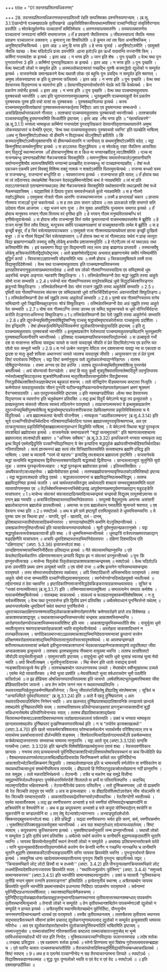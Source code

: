 +++
title = "01 तदन्तरप्रतिपत्त्यधिकरणम्"

+++
28. तदन्तरप्रतिपत्त्यधिकरणम्तदन्तरप्रतिपत्तौ रंहति सम्परिष्वक्तः प्रश्ननिरूपणाभ्याम् । (ब्र.सू. 3.1.1)छान्दोग्ये पञ्चमप्रपाठके तृतीयखण्डे ॥प्रकृतिविविक्तजीवयाथात्म्यविषयां पञ्चाग्निविद्यां संसृतिवैराग्याय प्रस्तौति ॥ श्वेतकेतुर्हारुणेयः पञ्चालानाँ समितिमेयाय ॥ अरुणस्यापत्यमारुणिः । तस्यापत्यमारुणेयः पञ्चालानां जनपदानां समितिं सभामाजगाम ॥ तँ ह प्रवाहणो जैवलिरुवाच ॥ जीवलस्यापत्यं जैवलिः नामतः प्रवाहणः पञ्चालराज उक्तवान् ॥ कुमारानु त्वा शिषत्पितेति ॥ हे कुमार त्वां तव पिता अन्वशिषत्किम् । अनुशिष्टवान्किमित्यर्थः । इतर आह ॥ अनु हि भगव इति ॥ हे भगवः पूजार्ह । अनुशिष्टोऽस्मीति । एवमुक्तो जैवलिः पप्रच्छ । वेत्थ यदितोऽधि प्रजाः प्रयन्तीति ॥प्रजा इतोऽधि इत ऊर्ध्वं यत्प्रयन्ति तज्जानीषे किम् । कर्मिणां गन्तव्यदेशः क इत्यर्थः । इतर आह । न भगव इति ॥ जान इति शेषः । पुनः पृच्छति ॥ वेत्थ यथा पुनः पुनरावर्त्तन्ता 3 इति ॥ कर्म्मिणां पुनरावृत्तिप्रकारः क इत्यर्थः । इतर आह । न भगव इति ॥ पुनः पृच्छति । वेत्थ यथाऽसौ लोको न सम्पूर्यत इति ॥ अस्माल्लोकादनवरतं गच्छद्भिः पुरुषैः कस्माद्धेतोः द्युलोको न सम्पूर्यत इत्यर्थः । वाजसनेयके समानप्रकरणे वेत्थ यथासौ लोकः एवं बहुभिः पुनः प्रयद्भिः न सम्पूर्यत इति श्रवणात् । अमुष्य लोकस्याप्राप्ता क इति तु प्रश्नस्य फलितार्थः । इतर आह । न भगव इति ॥ पुनः पृच्छति । वेत्थ यथा देवयानस्य पितृयाणस्य च व्यावर्त्तना इति ॥ देवयानपितृयाणयोर्व्यावर्त्तने भेदके रूपे किं वेत्थेत्यर्थः । केन प्रकारेण तयोर्भेद इत्यर्थः ॥ इतर आह । न भगव इति ॥ पुनः पृच्छति । वेत्थ यथा पञ्चम्यामाहुतावापः पुरुषवचसो भवन्तीति ॥ आप इति भूतान्तराणामप्युपलक्षणम् । भूतसूक्ष्माणि पञ्चम्यामाहुतौ येन प्रकारेण पुरुषवचसः पुरुष इति वचो यासां ताः पुरुषवचसः । पुरुषशब्दाभिलप्या इत्यर्थः । कस्य पञ्चम्यामाहुतावित्यपेक्षायां पुरुषवचस्त्वभवनकर्तृतया निर्द्दिष्टाः आप एव हूयमानतया सम्बध्यन्ते । असन्निहितार्थान्तरकल्पने गौरवात् । ततश्चापां पञ्चम्यामाहुतावापः पुरुषवचसो भवन्तीत्यर्थः । ततश्चापामेव पञ्चस्वप्याहुतिषु हूयमानत्वमिति सिध्यतीति द्रष्टव्यम् । इतर आह ॥नैव भगव इति ॥ "रंहत्यधिकरणे'' (ब्र.सू.3.1.1) भगवता भाष्यकृता कर्म्मिणां गन्तव्यदेशं पुनरावृत्तिप्रकारं देवयानपितृयाणपथव्यावर्त्तने अमुष्य लोकस्याप्राप्तारं च वेत्थेति पृष्ट्वा, 'वेत्थ यथा पञ्चम्यामाहुतावापः पुरुषवचसो भवन्ति' इति पप्रच्छेति भाषितम् ॥अथ नु किमनुशिष्टोऽवोचथाः यो हीमानि न विद्यात्कथं सोऽनुशिष्टो ब्रवीतेति ॥ किं कस्मादनुशिष्टोऽस्मीत्युक्तवानसि यो हीमान्यर्थजातानि न जानीयात् स कथमनुशिष्टोऽस्मीति वदेत् । यद्वा किमनुशिष्टःकमर्थमनुशिष्ट इत्यर्थः ॥ स हाऽऽयस्तः पितुरर्द्धमेयाय ॥ स श्वेतकेतुः राज्ञा जैवलिना आयासितः सन् पितुरर्द्धं स्थानमाजगाम ॥तँ होवाचाननुशिष्य वा व किल मा भगवानब्रवीदनु त्वाऽशिषमिति । पञ्च मा राजन्यबन्धुः प्रश्नानप्राक्षीत्तेषां नैकञ्चनाशकं विवक्तुमिति ॥ मामननुशिष्य समावर्त्तनकालेऽनुशासनीयानि सर्वाण्यननुशिष्यैव त्वामन्वशिषमिति भगवान्मां प्रत्यब्रवीत् राजन्यबन्धुः मां पञ्चप्रश्नानप्राक्षीत् । तेषां मध्ये एकञ्चन एकमपि प्रश्नं विवक्तुं विशिष्य वक्तुं नाशकं न शक्तोऽस्मीति पितरमुवाचेत्यर्थः । राजन्या बन्धवो यस्य स राजन्यबन्धुः, राजन्यानां बन्धुरिति वा । स्वयमराजन्य इत्यर्थः । राजन्याभास इति यावत् ॥ तँ होवाच यथा मां त्वं तदैतानवदः तथाहमेतेषां नैकञ्चन वेदयद्यहमिमानवेदिष्यं कथं ते नावक्ष्यमिति ॥ त्वं मां प्रति तदाऽऽगमनकाले एतान्प्रश्नान्यथाऽवदः तेषां नैकञ्चनाशकं विवक्तुमिति यथोक्तवानसि तथाऽहमपि तेषां मध्ये नैकमप्यज्ञासिषम् । यद्यज्ञासिषं ते प्रियाय पुत्राय समावर्त्तनकाले कुतो नावक्ष्यमिति ॥ स ह गौतमो राज्ञोऽर्द्धमेयाय ॥ एवमुक्त्वा गोत्रतो गौतम आरुणिः राजस्थानमाजगाम ॥ तस्मै ह प्राप्तायार्हां चकार ॥ प्राप्ताय गौतमाय राजाऽर्हां पूजां चकारेत्यर्थः ॥ स ह ततः प्रातः सभाग उदेयाय ॥ ततः प्रातःकाले राज्ञि सभागते सति उदेयाय गौतम आजगाम । यद्वा भजनं भागः पूजा । तेन युक्तः अर्घ्यादिभिः पूज्यमानः समागत इत्यर्थः ॥ तँ होवाच मानुषस्य भगवन् गौतम वित्तस्य वरं वृणीथा इति ॥ हे भगवन् गौतम मनुष्यवित्तसम्बन्धि वरं वृणीष्वेत्युवाचेत्यर्थः ॥ स होवाच तवैव राजन्मानुषं वित्तं यामेव कुमारस्यान्ते वाचमभाषथास्तामेव मे ब्रूहीति ॥ हे राजन् मानुषं वित्तं तवैव तिष्ठतु, मत्पुत्रस्य समीपे पञ्चप्रश्नलक्षणां यां वाचमुक्तवानसि तामेव मे ब्रूहीति ॥ स ह कृच्छ्री बभूव, तँ ह चिरं वसेत्याज्ञापयाञ्चकार ॥ एवमुक्तो राजा गौतमस्याप्रत्याख्येयतां ज्ञात्वा कृच्छ्री दुःखितो बभूव । तं च गौतमं विद्यार्थं चिरं वसेत्याज्ञप्तवान् ॥ तँ होवाच यथा मा त्वं गौतमाऽवदः यथेयं न प्राक् त्वत्पुरा विद्या ब्राह्मणान्गच्छति तस्मादु सर्वेषु लोकेषु क्षत्रस्यैव प्रशासनमभूदिति ॥ हे गो(गौ)तम त्वं मां यथाऽवदः तथा करिष्यामीति शेषः । इयं वक्ष्यमाणा विद्या पुरा विद्यमानापि त्वत् त्वत्तः प्राक् ब्राह्मणान्न प्राप्तवती । तस्मात्सर्वेषु लोकेषु क्षत्रियजातेरेवैतद्विद्योपदेष्टृत्वम् । अतो ब्राह्मणेष्वेतद्विद्याया अभावात् ब्राह्मणानामेव समीपं गमिष्यामीति बुद्धिर्न कार्या । चिरवासाऽऽज्ञापनमपि सोढव्यमिति भावः ॥ तस्मै होवाच ॥ चिरकालमुषितवते तस्मै राजा विद्यामुपदिदेशेत्यर्थः । वेत्थ यथा पञ्चम्यामाहुतावापः इति पञ्चमप्रश्नप्रतिवचनस्य इतरप्रतिवचनानुकूलत्वात्प्रथमतस्तदेवाह ॥ असौ वाव लोको गौतमाग्निस्तस्यादित्य एव समिद्रश्मयो धूमः अहरर्च्चिः चन्द्रमा अङ्गाराः नक्षत्राणि विष्फुलिङ्गाः । 1। तस्मिन्नेतस्मिन्नग्नौ देवाः श्रद्धां जुह्वति तस्या आहुतेः सोमो राजा सम्भवति ॥ 2.4॥ पर्जन्यो वाव गौतमाग्निस्तस्य वायुरेवसमिदभ्रं धूमो विद्युदर्च्चिरशनिरङ्गारः ह्रादुनयो विष्फुलिङ्गाः । तस्मिन्नेतस्मिन्नग्नौ देवाः सोमं राजानं जुह्वति तस्या आहुतेर्वर्षं सम्भवति ॥ 2.5॥ पृथिवी वाव गौतमाग्निस्तस्य संवत्सर एव समिदाकाशो धूमो रात्रिरर्चिर्दिशोङ्गाराः अवान्तरदिशो विष्फुलिङ्गाः॥ 1॥ तस्मिन्नेतस्मिन्नग्नौ देवा वर्षं जुह्वति तस्या आहुतेरन्नँ सम्भवति ॥ 2.6॥ पुरुषो वाव गौतमाग्निस्तस्य वागेव समित्प्राणो धूमो जिह्वार्चिश्चक्षुरङ्गाराः श्रोत्रं विष्फुलिङ्गाः । तस्मिन्नेतस्मिन्नग्नौ देवा अन्नं जुह्वति तस्या आहुते रेतः सम्भवति ॥ 2.7॥ योषा वाव गौतमाऽग्निः तस्या उपस्थ एव समित् यदुपमन्त्रयते स धूमो योनिरर्चिर्यदन्तः करोति तेऽङ्गाराःअभिनन्दा विष्फुलिङ्गाः॥ 1॥ तस्मिन्नेतस्मिन्नग्नौ देवा रेतो जुह्वति तस्या आहुतेर्गर्भः सम्भवति ॥ 2.8॥ इति द्युपर्जन्यपृथिवीपुरुषयोषिद्रूपेष्वग्निषु पञ्चसु श्रद्धासोमवृष्ट्यन्नरेतोरूपाः पञ्चाहुतयः प्रदर्शिताः । देवा इन्द्रियाणि । तेषां होमकर्तृत्वमिन्द्रियार्जितकर्मणां द्युलोकादिगमनहेतुत्वादिति द्रष्टव्यम् ॥ इति तु पञ्चम्यामाहुतावापः पुरुषवचसो भवन्तीति ॥ इत्युक्तप्रकारेण रेतोरूपायां पञ्चम्यामाहुतावप्छब्दितानि भूतसूक्ष्माणि पुरुषशब्दाभिलपनीयानि भवन्तीत्यर्थः । इतिशब्दः पञ्चमप्रश्नप्रतिवचनसमाप्तिद्योतनार्थः ॥ स उल्बावृतो गर्भो दश वा मासानन्तः शयित्वा यावद्वाथ जायते स जातो यावदायुषं जीवति तं प्रेतं दिष्टमितोऽग्नय एव हरन्ति यत एवेतो यतः सम्भूतो भवति ॥ 2.9॥ स गर्भ उल्बेन जरायुणा वेष्टितः सन् दशमासान्वा यावद्वा नव वा एकादश वा द्वादश वा मातुः कुक्षौ शयित्वा अथानन्तरं जायते जातश्च यावदायुषं जीवति । आयुरवसान एव तं प्रेतं पुरुषं दिष्टं परलोकाय निर्द्दिष्टम् । यद्वा दिष्टं कर्म्मानुसृत्य यतो द्युलोकपर्जन्याद्यग्नेरिहागतः । यतश्च योषिद्रूपाग्नेरुत्पन्नः । तस्मा अग्नय एव देवा हरन्ति । ततश्च द्युपर्ज्जन्यपृथिवीपुरुषयोषित्सु पुनरप्येवं भ्रमतीत्यर्थः । अयं चोपन्यासो वैराग्यहेतोः । कष्टं हि मातुः कुक्षौ मूत्रपुरीषवातपित्तश्लेष्मादिपूर्णे तदनुलिप्तस्य गर्भस्योल्बाशुचिपटावृतस्य शुक्रशोणितबीजस्य मातुरशितपीतरसानुप्रवेशेन विवर्द्धमानस्य निरुद्धवीर्यबलशक्तितेजःप्रज्ञाचेष्टस्य बहुकालं शयनम् । ततो योनिद्वारेण पीड्यमानस्य कष्टतरा निःसृतिः । कर्मणोपात्तं यावदायुस्तावदेव जीवनं पुनरपि घटीयन्त्रकुण्डिकान्यायेनारोहणावरोहणलक्षणं भ्रमणं श्रूयमाणं वैराग्यमापादयति । अत एतदुपन्यस्तमिति द्रष्टव्यम् ॥ इति नवमखण्डदीपिका ॥वेत्थ यथा देवयानस्य पितृयाणस्य च व्यावर्त्तना इति चतुर्थम्प्रश्नं प्रतिवक्ति ॥ तद्य इत्थं विदुर्ये चेमेऽरण्ये श्रद्धा तप इत्युपासते ॥ प्राक्प्रस्तुतस्य संसरतो जीवस्य स्वरूपं तदित्यनेन परामृश्यते । तत्प्रत्यगात्मस्वरूपं ये इत्थमुक्तप्रकारेण द्युपर्ज्जन्यपृथिवीपुरुषयोषित्सु श्रद्धासोमवृष्ट्यन्नरेतःशरीरकतया देहविलक्षणतया प्रकृतिविविक्ततया च ये विदुरित्यर्थः । अत्र ब्रह्मात्मकतया चेत्यपि योजनीयम् । भाष्यकृता "अप्रतीकालम्बनान्' (ब्र.सू.4.3.14) इति सूत्रे पञ्चाग्निविदोप्यर्च्चिरादिना गतिश्रवणादर्च्चिरादिना गतस्य ब्रह्मप्राप्त्यपुनरावृत्तिश्रवणाच्च, अत एव तत्क्रतुन्यायात् प्रकृतिविनिर्मुक्तब्रह्मात्मत्वानुसन्धानं सिद्धमिति भाषितम् । ये चेमेऽरण्ये स्थित्वा श्रद्धां पुरस्कृत्य तपःशब्दितं ब्रह्मोपासत इत्यर्थः । वाजसनेयके समानप्रकरणे "श्रद्धां सत्यमुपासते'' इति श्रवणात्सत्यशब्दस्य ब्रह्मपरत्वात् तपःशब्दोऽपि ब्रह्मपरः ॥ "अनियमः सर्वेषाम्'' (ब्र.सू.3.3.32) इत्यधिकरणे भगवता भाष्यकृता तद्य इत्थं विदुर्य एवमेतद्विदुरिति पञ्चाग्निविद्यानिष्ठान् ये चेम इत्यादिना श्रद्धापूर्वकं ब्रह्मोपासीनांश्चोद्दिश्यार्च्चिरादिका गतिरुपदिश्यते । सत्यं ज्ञानमनन्तं ब्रह्म सत्यं त्वेव विजिज्ञासितव्यमिति सत्यशब्दश्च ब्रह्मणि प्रसिद्ध इति भाषितम् । उक्तं च व्यासार्यैः "परमं यो महत्तपः'' इत्यादिषु तपःशब्दस्य ब्रह्मपरत्वं दृष्टमिति । वाजसनेयके श्रद्धां सत्यमिति श्रद्धाशब्दस्य द्वितीयान्तत्वश्रवणादिहापि श्रद्धाशब्दो द्वितीयान्तः । छान्दसत्वात्सुपां सुलुगिति सुपो लुक् । ततश्च पुरस्कृत्येत्यध्याहारः । श्रद्धां पुरस्कृत्य ब्रह्मोपासत इत्यर्थः । इतिस्त्वविवक्षितः । अथवैवकारोऽत्राध्याहर्त्तव्यः । ब्रह्मेत्येवोपासत इत्यर्थः । ततश्चाब्रह्मोपासनव्यावृत्तिफलकोऽयमितिशब्दो द्रष्टव्यः । यद्वा श्रद्धातपःशब्दयोः प्रसिद्ध एवार्थः । श्रद्धातपःपरायणानां च ब्रह्मविद्यानिष्ठत्वमर्थसिद्धम् । ततश्च ब्रह्मविद्यानिष्ठा इत्यर्थः फलति । अयं चार्थस्तदप्यविरुद्धम् आर्थत्वादपि शाब्दत्वं सम्भवद्युक्ततममिति वदतां व्यासार्याणामनुमत एव ॥ तेऽर्च्चिषमभिसम्भवन्त्यर्च्चिषोऽहरह्न आपूर्यमाणपक्षमापूर्यमाणपक्षाद्यान् षडुदङ्ङेति मासांस्तान् ॥ 1॥ मासेभ्यः संवत्सरं संवत्सरादादित्यमादित्याच्चन्द्रमसं चन्द्रमसो विद्युतम् तत्पुरुषोऽमानवः स एनान् ब्रह्म गमयति ॥ अत्रार्चिरादिशब्दास्तत्तदभिमानिदेवतापराः । तत्पुरुषो वैद्युतपुरुषः अमानवः असंसारी ब्रह्मलोकादागत्य ब्रह्मलोकं प्रापयतीत्यर्थः । अमानवः स एत्य ब्रह्मलोकान् गमयतीति श्रुत्यन्तरे श्रवणात् ॥ एष देवयानः पन्था इति ॥ 2॥ स्पष्टोऽर्थः ॥ अथ य इमे ग्रामे इष्टापूर्ते दत्तमित्युपासते ते धूममभिसम्भवन्ति ॥ ये पुरुषाः ग्राम एव स्थित्वा इष्टं - यागादि, पूर्त्तं - खातादि, दत्तं - दानम्, इतिशब्दस्तज्जातीयोपवासादिकर्मान्तरपरः । यागादानहोमादीनि कर्माणि येऽनुतिष्ठन्तीत्यर्थः । उक्तप्रकारेणानुतिष्ठन्तीत्यर्थ इति व्यासार्यवचनस्याप्ययमेवार्थः । श्रुतौ पूर्वमनुष्ठानप्रकारानुक्तेः । यद्वा श्रद्धापूर्वकत्वरूपोक्तप्रकारवाची इति शब्दः । ते धूममभिसम्भवन्तीत्यर्थः । धूमाद्रात्रिं रात्रेरपरपक्षमपरपक्षाद्यान् षड्दक्षिणैति मासांस्तान् ॥ अत्रापि धूमादिशब्दास्तत्तदभिमानिदेवतापराः । दक्षिणां दिशमादित्य एति "दक्षिणादाच्'' (अष्टा. 5.3.36) इत्याजन्तोऽयं शब्दः ।   
तान्दक्षिणायनमासाभिमानिनीर्देवताः प्रतिपद्यन्त इत्यर्थः ॥ नैते संवत्सरमभिप्राप्नुवन्ति ॥ एते केवलेष्टादिकर्मकारिणः दक्षिणायनमासान् प्राप्यापि विद्वांस इव न संवत्सरं प्राप्नुवन्तीत्यर्थः ॥ पुनः किं प्राप्नुवन्तीत्यत्राह ॥ मासेभ्यः पितृलोकं पितृलोकादाकाशमाकाशाच्चन्द्रमसम् ॥ स्पष्टोऽर्थः । वेत्थ यदितोऽधि प्रजाः प्रयन्तीति प्रथमः प्रश्नः प्रत्युक्तो भवति ॥ एष सोमो राजा ॥ अत्रैष इत्यनेन नाभिसम्भाव्यश्चन्द्रमाः परामृश्यते । तस्य सोमराजभावोपदेशस्य व्यर्थत्वात् । अपि त्विष्टादिकारी अभिसम्भविता परामृश्यते । तस्या आहुतेः सोमो राजा सम्भवतीति पञ्चाग्निविद्यावाक्यानुसारात् । स्वर्गभोगयोग्यदिव्यदेहयुक्तो भवतीत्यर्थः ॥ तद्देवानामन्नं तं देवा भक्षयन्ति ॥ इष्टादिकारिणामाजानसिद्धदेवकिङ्करत्वादन्नत्वभक्ष्यत्ववादः । सूत्रितं च "भाक्तं वानात्मवित्त्वात् (ब्र.सू.3.1.7) इति । तस्मिन्यावत्सम्पातमुषित्वा ॥ सम्पतत्यनेन सम्पातः कर्मशेषः । यावत्कर्मशेषमुषित्वेत्यर्थः । यावच्छब्दः साकल्यार्थः । साकल्यं च फलप्रदानयुक्तकर्म्मविशेषविषयम् । न तु सर्वकर्मविषयम् ॥ वेत्थ यथा पुनरावर्त्तन्त इति द्वितीयं प्रश्नं प्रतिवक्ति ॥ अथैतमेवाध्वानं पुनर्निवर्त्तन्ते यथेतम् ॥ अथानन्तरमेतमेव धूमादिमार्गं यथेतं यथागतं पुनर्निवर्त्तन्ते । धूमरात्र्यपरपक्षदक्षिणायनषण्मासपितृलोकाकाशक्रमेणारोहणात्तेनैव क्रमेणावरोहणे प्राप्ते तत्र विशेषमाह ॥ आकाशमाकाशाद्वायुम् ॥ यथाकाशाच्चन्द्रमभिसम्भवन्त्येवं चन्द्रमस आकाशमभिसम्भवन्ति । आरोहणावरोहणयोराकाशाभिसम्भवस्त्वविशिष्ट इति भावः । आकाशाद्वायुमभिसम्भवतीति शेषः । वायुर्भूत्वा धूमो भवतीत्युत्तरत्र श्रवणादत्राप्यवरोहन्नाकाशो भवति वायुर्भवतीत्येवार्थः । अवरोहता चाकाशादिभवनं न तत्तच्छरीरकत्वम् । सर्गादिकालमारभ्याऽऽप्रलयमाकाशाद्यभिमानिदेवतानामन्यासां कॢप्तानां सत्त्वेन प्रतिक्षणमवरोहतामाकाशाद्यभिमानिदेवतात्वानुपपत्तेस्तत्सादृश्यमेवार्थः । या आपश्चन्द्रमण्डले शरीरमारब्धवत्यस्तासां कर्मक्षये द्रवीभूतानामाकाशगतानां भेदकाकारप्रहाणेनाकाशसादृश्ये तदुपश्लिष्टा जीवा अप्याकाशसमा इत्युच्यन्ते । ताश्चापः इतश्चामुतश्च नीयमाना वायुसमा भवन्ति । ततश्च तत्संश्लिष्टो जीवोऽपि वायुर्भवतीत्युच्यते । एवमुत्तरत्रापि द्रष्टव्यम् ॥ वायुर्भूत्वा धूमो भवति धूमो भूत्वाभ्रं भवत्यभ्रं भूत्वा मेघो भवति ॥ अपो बिभर्तीत्यब्भ्रम् । मूलविभुजादित्वात्कः । मिह सेचन इति धातोः पचाद्यच् प्रत्यये न्यङ्क्वादित्वात्कुत्वे मेघ इति । ततश्चाब्भ्रशब्देन जलधारणावस्थ उच्यते । मेघशब्देन वर्षोन्मुखावस्थ उच्यते । एवमेव भेदो व्यासार्यैरुक्तः ॥ मेघो भूत्वा प्रवर्षति ॥ मेघसंश्लिष्टो भूत्वा वर्षधारारूपेण भूमौ पततीति फलितोऽर्थः ॥ त इह व्रीहियवा ओषधिवनस्पतयस्तिलमाषा इति जायन्ते ॥वर्षसंश्लिष्टभूतसूक्ष्मपरिष्वक्ता जीवा व्रीहियवादिरूपेण जायन्ते । अत्र तेन रूपेण जननं नाम न स्थावरभावप्रतिपत्तिः । स्थावरत्वप्राप्तिहेतुभूतकर्मणामिहाकीर्त्तनात् । किन्तु जीवातंराधिष्ठितेषु व्रीह्यादिषु संश्लेषमात्रम् । सूत्रितं च "अन्याधिष्ठिते पूर्ववदभिलापात्'' (ब्र.सू.3.1.24) इति ॥ अतो वै खलु दुर्निष्प्रपतरम् ॥ अतः स्थावरादिभावादतिचिरेण निर्गमनं भवति । अत्र खलन्ताद् दुर्निष्प्रपतशब्दादातिशायनिके तरप्प्रत्यये छान्दसे तशब्दलोपे दुर्निष्प्रपतरमिति रूपम् । ततश्चातिशयस्य प्रतियोग्याकाङ्क्षायां प्रागनुक्रान्ताकाशादीनां बुद्धौ सन्निधानात्तेषामेव प्रतियोगित्वेनान्वयः स्यात् । ततश्च व्रीह्यादिष्वाकाशाद्यपेक्षया चिरावस्थानोक्त्याऽऽकाशादिष्ववस्थानस्य तदपेक्षयाल्पकालत्वं पर्यवस्यति । उक्तं च भगवता भाष्यकृता छान्दसस्तशब्दलोपः दुर्निष्प्रपतरं दुःखनिष्क्रमणतरमित्यर्थ इति । न च "तयोरेव कृत्यक्तखलर्थाः'' (अष्टा.3.4.70) इति खलो भावकर्ममात्रविषयत्वात् पतेश्चाकर्मकत्वेन भावार्थस्यैव परिशिष्टत्वात् तत्र च भावार्थस्य प्रकर्षाभावात्तरपो दौर्लभ्यमिति शङ्क्यम् । शिश्येतरामित्यादिप्रयोगादभावार्थेऽपि प्रकर्षसम्भवात् कर्त्रर्थपचाद्यजन्तात्तरपः सम्भवाच्च भाष्यस्य नानुपपत्तिः । यद्वा आतो युच् (अष्टा.3.3.128) छन्दसि गत्यर्थेभ्यः (अष्टा. 3.3.129) इति च्छन्दसि विशेषविहितखलर्थयुजन्त एवायं शब्दः । रेफरूपवर्णविकारः छान्दसः । नन्वस्य तरप् प्रत्ययत्वाभावे पूर्वनिर्दिष्टाकाशादिभ्योऽतिशयस्तेष्वचिरावस्थानं वा कथं सिध्येदिति चेन्न । वैशब्दस्यावधारणार्थतयाऽतःशब्दितव्रीह्यादिभावादेव चिरनिष्क्रमणे कथिते ततः पूर्वनिर्दिष्टेभ्य आकाशादिभ्योऽचिरान्निष्क्रमणं सिद्ध्यति । तशब्दलोपश्छान्दस इति च भाष्यस्यापि वर्णलोपेन वा वर्णविकारेण वा यथाकथञ्चित्साधुत्वं समर्थनीयमित्यत्र तात्पर्यम् । व्रीह्यादयो हि गिरितटादुदकस्रोतसोह्यमाना नदीं प्राप्नुवन्ति । ततः समुद्रम् । ततो मकरादिभिर्भक्ष्यन्ते । तेऽप्यन्यैः । तत्रैव च मकरेण सह समुद्रे विलीनाः समुद्राम्भोभिर्जलधरैराकृष्टाः पुनर्वर्षधाराभिर्मरुदेशे शिलातले वा हर्म्ये वा पतितास्तिष्ठन्ति । कदाचिद् व्यालमृगादिपीता भक्षिताश्चान्यैः । तेऽप्यन्यैरित्येवं प्रकाराः परिवर्तेरन् । ततो दुर्निष्क्रमणत्वम् ॥यो यो ह्यन्नमत्ति यो रेतः सिञ्चति तद्भूय एव भवति ॥ अत्र स इत्यध्याहारः । सः व्रीह्यादिसंश्लिष्टोऽवरोहन् जीवः योन्नऽमत्ति यो रेतः सिञ्चति पश्चात्तद्भवति । आकाशादिभाववद्रेतस्सिग्भावोऽप्यौपचारिकः । रेतःसिग्योगी भवतीत्यर्थः । एवमेव व्यासार्यैरुक्तम् ॥ तद्य इह रमणीयचरणा अभ्याशो ह यत्ते रमणीयां योनिमापद्येरन्ब्राह्मणयोनिं वा क्षत्रिययोनिं वा वैश्ययोनिं वा । अथ य इह कपूयचरणा अभ्याशो ह यत्ते कपूयां योनिमापद्येरन् श्वयोनिं वा सूकरयोनिं वा चण्डालयोनिं वा ॥ तत् तेषु येऽभ्याशोऽभ्यागन्तारः । अभ्याङ्पूर्वादशेर्धातोः क्विबन्ताद्बहुवचनान्तोऽयं शब्दः । हेति प्रसिद्धौ । यद्यदा रमणीयचरणाः चर्यत इति चरणं, कर्म, रमणीयकर्माणः । भुक्तशिष्टपरिपक्वसुकृतकर्मयुक्ता भवन्तीत्यर्थः । अत्र यदा शब्दानुरोधात् तदेत्यप्यध्याहर्तव्यम् । शिष्टं स्पष्टम् । कपूयचरणाः कुत्सितचरणा इत्यर्थः । भुक्तशिष्टकर्मानुसारि जन्म प्राप्नुवन्तीत्यर्थः । यथासौ लोको न सम्पूर्यता 3 इति तृतीयं प्रश्नं प्रतिवक्ति ॥ अथैतयोः पथोर्न कतरेण च तानीमानि क्षुद्राण्यसकृदावर्तीनि भूतानि भवन्ति । जायस्व म्रियस्वेत्येतत्तृतीयँ स्थानं तेनासौ लोको न सम्पूर्यते ॥ अथशब्दः प्रतिवचनान्तरोपक्रमे वर्तते । यानि भूतान्युक्तयोर्देवयानपितृयाणयोर्मध्ये कतरेण येन केनापि मार्गेण न गच्छन्ति नागच्छन्ति च तानीमानि भूतानि क्षुद्राणि दंशमशककीटादीन्यसकृदावर्तीनि सन्ति जायस्व म्रियस्वेति भवन्ति । पुनःपुनर्जायन्ते म्रियन्त इत्यर्थः । सक्तून्पिब धानाः खादेत्ययमभ्यवहरतीत्यस्य पुनःपुनः पिबति पुनःपुनः खादतीत्यर्थः तद्वत् । "क्रियासमभिहारे लोट् लोटो हिस्वौ वा च तध्वमोः'' (अष्टा. 3.4.2) इति पौनःपुन्यलक्षणक्रियासमभिहारे लोट् तध्वमोर्हिस्वादेशविधानाज्जायस्व म्रियस्वेति रूपम् । "यथाविध्यनुप्रयोगः पूर्वस्मिन्'' (अष्टा. 3.4.4) "समुच्चये सामान्यवचनस्य'' (अष्टा.3.4.5) इति भवन्तीति सामान्यशब्दस्यानुप्रयोगः । उक्तं च व्यासार्यैः "पुरीमवस्कन्द लुनीहि नन्दनं मुषाण रत्नानि हरामराङ्गना" इतिवदिति ॥ इत्येतत्तृतीयं स्थानम् ॥ अत्रैतच्छब्देन जायस्व म्रियस्वेति भूतानि भवन्तीति प्रथमान्तशब्देन प्रधानतया निर्दिष्टाः पापकर्माणः परामृश्यन्ते । सर्वनाम्नां पूर्वनिर्द्दिष्टप्रधानपरामर्शित्वात् । स्थानशब्दाभिप्रायेणैकवचनम् । पूर्वनिर्द्दिष्टद्युलोकब्रह्मलोकापेक्षयाक्षुद्रजन्तुभवनादिलक्षणस्थानस्य तृतीयत्वात्तत्स्थानसम्बन्धात् पापकर्माणः तृतीयस्थानमित्युच्यन्ते ॥ तेनासौ लोको न सम्पूर्यते ॥ तेन तृतीयस्थानशब्दितेन पापकर्म्मणाऽसौ द्युलोको न सम्पूर्यते न प्राप्यत इत्यर्थः । अत्रैतत्तृतीयं स्थानमित्येतच्छब्देन पूर्वनिर्दिष्टः, पौनःपुन्येन जननमरणादिभवनलक्षणो धात्वर्थ एव परामृश्यते । तस्यैव तृतीयस्थानत्वम् । ततश्चैतस्य तृतीयस्य स्थानस्य सद्भावादत्रैतत्स्थाने जीवानां प्रायेण प्रचाराद् द्युलोकगन्तॄणामल्पत्वाद् द्युलोको न सम्पूर्यत इत्युक्तावपि भाष्यस्य नविरोधः । अत एव द्युलोकारोहावरोहाभावेन द्युलोकासम्पूर्त्तिवचनादिति भाषितमिति द्रष्टव्यम् ॥ तस्माज्जुगुप्सेत ॥ यस्मात्संसारिणां गतिरुक्तरीत्या कष्टतरा तस्मात्संसाराज्जुगुप्सेत् मा भून्मे एवंविधसंसारमहोदधौ घोरे पात इति निन्देत् । मुक्तिफलकपञ्चाग्निविद्यायाः फलान्तरमप्याह ॥ तदेष श्लोकः ॥ तच्छब्दः प्रसिद्धपरः । एष वक्ष्यमाणः श्लोक इत्यर्थः ॥ स्तेनो हिरण्यस्य सुरां पिबंश्च गुरोस्तल्पमावसन्ब्रह्महा च । एते पतन्ति चत्वारः पञ्चमश्चाचरंस्तैरिति ॥ तैराचरंस्तेनादिभिश्चतुर्भिर्विद्यायोनिसम्बन्धमाचरन्नित्यर्थः । शिष्टं स्पष्टम् ॥ 9॥ अथ ह य एतानेवं पञ्चाग्नीन्वेद न सह तैरप्याचरन्पाप्मना लिप्यते ॥ स्पष्टोऽर्थः । विद्याविषयकज्ञानफलमाह ॥ शुद्धः पूतः पुण्यलोको भवति य एवं वेद य एवं वेद ॥ स्पष्टोऽर्थः ॥ ॥ इति दशमखण्डदीपिका ॥
